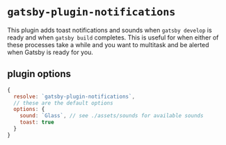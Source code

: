 # `gatsby-plugin-notifications`

This plugin adds toast notifications and sounds when `gatsby develop` is ready and when `gatsby build` completes. This is useful for when either of these processes take a while and you want to multitask and be alerted when Gatsby is ready for you.

## plugin options

```js
{
  resolve: `gatsby-plugin-notifications`,
  // these are the default options
  options: {
    sound: `Glass`, // see ./assets/sounds for available sounds
    toast: true
  }
}
```
